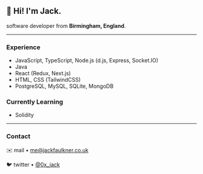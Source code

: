 ## 👋 **Hi! I'm Jack.**  

software developer from **Birmingham, England**.


---

### Experience

- JavaScript, TypeScript, Node.js (d.js, Express, Socket.IO)  
- Java
- React (Redux, Next.js)
- HTML, CSS (TailwindCSS)
- PostgreSQL, MySQL, SQLite, MongoDB

### Currently Learning
- Solidity

---

### Contact

✉️ mail • [me@jackfaulkner.co.uk](mailto:me@jackfaulkner.co.uk)   

🐦 twitter • [@0x_jack](twitter.com/0x_jack)
